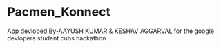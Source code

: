 # Pacmen_Konnect
App devloped By-AAYUSH KUMAR &amp; KESHAV AGGARVAL for the google devlopers student cubs hackathon
